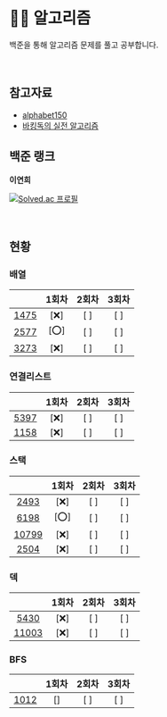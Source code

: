 # 🧙‍♀️ 알고리즘

백준을 통해 알고리즘 문제를 풀고 공부합니다.

<br>

## 참고자료 
  - [alphabet150](https://alphabet150.com/)
  - [바킹독의 실전 알고리즘](https://github.com/encrypted-def/basic-algo-lecture/blob/master/workbook.md)


## 백준 랭크
**이연희**

[![Solved.ac
프로필](http://mazassumnida.wtf/api/v2/generate_badge?boj=lyh951212)](https://solved.ac/lyh951212)

<br>

## 현황

### 배열
|      | 1회차| 2회차| 3회차 |
| :--: | :--: | :--: | :--: |
|[1475](https://www.acmicpc.net/problem/1475)| [❌] | [ ] | [ ] |
|[2577](https://www.acmicpc.net/problem/2577)| [⭕] | [ ] | [ ] |
|[3273](https://www.acmicpc.net/problem/3273)| [❌] | [ ] | [ ] |


### 연결리스트
|      | 1회차| 2회차| 3회차 |
| :--: | :--: | :--: | :--: |
|[5397](https://www.acmicpc.net/problem/5397)| [❌] | [ ] | [ ] |
|[1158](https://www.acmicpc.net/problem/1158)| [❌] | [ ] | [ ] |

### 스택
|      | 1회차| 2회차| 3회차 |
| :--: | :--: | :--: | :--: |
|[2493](https://www.acmicpc.net/problem/2493)| [❌] | [ ] | [ ] |
|[6198](https://www.acmicpc.net/problem/6198)| [⭕] | [ ] | [ ] |
|[10799](https://www.acmicpc.net/problem/10799)| [❌] | [ ] | [ ] |
|[2504](https://www.acmicpc.net/problem/2504)| [❌] | [ ] | [ ] |

### 덱
|      | 1회차| 2회차| 3회차 |
| :--: | :--: | :--: | :--: |
|[5430](https://www.acmicpc.net/problem/5430)| [❌] | [ ] | [ ] |
|[11003](https://www.acmicpc.net/problem/11003)| [❌] | [ ] | [ ] |

### BFS
|      | 1회차| 2회차| 3회차 |
| :--: | :--: | :--: | :--: |
|[1012](https://www.acmicpc.net/problem/1012)| [] | [ ] | [ ] |
